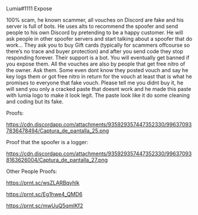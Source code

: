 Lumia#1111 Expose


100% scam, he known scammer, all vouches on Discord are fake and his server is full of bots. He uses alts to recommend the spoofer and send people to his own Discord by pretending to be a happy customer. He will ask people in other spoofer servers and start talking about a spoofer that do work…
They ask you to buy Gift cards (typically for scammers offcourse so there’s no trace and buyer protection) and after you send code they stop responding forever. Their support is a bot.
You will eventually get banned if you expose them.
All the vouches are also by people that get free nitro of the owner. Ask them.
Some even dont know they posted vouch and say he key logs them or got free nitro in return for the vouch at least that is what he promises to everyone that fake vouch.
Please tell me you didnt buy it, he will send you only a cracked paste that doesnt work and he made this paste with lumia logo to make it look legit. The paste look like it do some cleaning and coding but its fake.

Proofs:

https://cdn.discordapp.com/attachments/935929357447352330/996370937836478494/Captura_de_pantalla_25.png

Proof that the spoofer is a logger:

https://cdn.discordapp.com/attachments/935929357447352330/996370938163626004/Captura_de_pantalla_27.png

Other People Proofs:

https://prnt.sc/wsZLARBqyhlk

https://prnt.sc/Eg1hwe4_QMD6

https://prnt.sc/mwUuQ5qmIKf2


